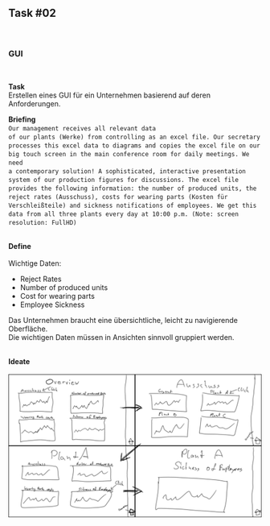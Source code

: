 ## Task #02
<br>
  <h3>GUI</h3>
  <br>
  
  <b>Task</b>
  <br>
  Erstellen eines GUI für ein Unternehmen basierend auf deren Anforderungen.<br>
  
  <b>Briefing</b>
  <br>
  <code>Our management receives all relevant data of our plants (Werke) from controlling as an excel file. 
  Our secretary processes this excel data to diagrams and copies the excel file on our big touch screen in the main conference room for daily meetings. 
  We need a contemporary solution! A sophisticated, interactive presentation system of our production figures for discussions. 
  The excel file provides the following information: 
  the number of produced units, 
  the reject rates (Ausschuss), 
  costs for wearing parts (Kosten für Verschleißteile) and 
  sickness notifications of employees. 
  We get this data from all three plants every day at 10:00 p.m. (Note: screen resolution: FullHD)</code>
  <br>
  <br>
  
  <b>Define</b>
  <br>
  <br>
  Wichtige Daten:<br>
  - Reject Rates
  - Number of produced units
  - Cost for wearing parts
  - Employee Sickness
  
  Das Unternehmen braucht eine übersichtliche, leicht zu navigierende Oberfläche.<br>
  Die wichtigen Daten müssen in Ansichten sinnvoll gruppiert werden.<br>
  <br>
  
  <b>Ideate</b>
  <br>
  <br>
  <img src="Skizze.png" class="img-responsive" alt="">
